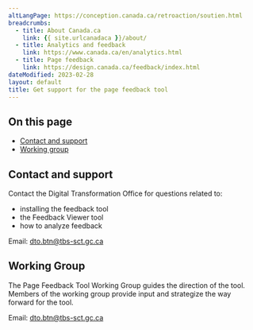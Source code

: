 ```yaml
---
altLangPage: https://conception.canada.ca/retroaction/soutien.html 
breadcrumbs:
  - title: About Canada.ca
    link: {{ site.urlcanadaca }}/about/
  - title: Analytics and feedback
    link: https://www.canada.ca/en/analytics.html
  - title: Page feedback
    link: https://design.canada.ca/feedback/index.html
dateModified: 2023-02-28
layout: default
title: Get support for the page feedback tool
---
```


## On this page
* [Contact and support](#contact-and-support)
* [Working group](#working-group)

## Contact and support

Contact the Digital Transformation Office for questions related to:

* installing the feedback tool
* the Feedback Viewer tool
* how to analyze feedback

Email: [dto.btn@tbs-sct.gc.ca](mailto:dto.btn@tbs-sct.gc.ca)

## Working Group

The Page Feedback Tool Working Group guides the direction of the tool. Members of the working group provide input and strategize the way forward for the tool.

Email: [dto.btn@tbs-sct.gc.ca](mailto:dto.btn@tbs-sct.gc.ca)
